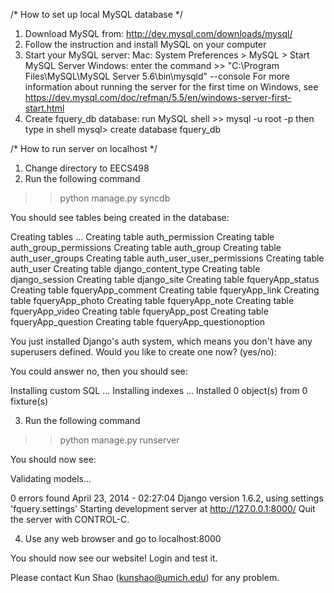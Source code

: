 /* How to set up local MySQL database */

1. Download MySQL from: http://dev.mysql.com/downloads/mysql/
2. Follow the instruction and install MySQL on your computer
3. Start your MySQL server:
    Mac: System Preferences > MySQL > Start MySQL Server
    Windows: enter the command 
        >> "C:\Program Files\MySQL\MySQL Server 5.6\bin\mysqld" --console
    For more information about running the server for the first time on Windows, see 
    https://dev.mysql.com/doc/refman/5.5/en/windows-server-first-start.html
4. Create fquery_db database:
    run MySQL shell 
        >> mysql -u root -p
    then type in shell
        mysql> create database fquery_db


/* How to run server on localhost */
 
1. Change directory to EECS498
2. Run the following command
>> python manage.py syncdb

You should see tables being created in the database:

Creating tables ...
Creating table auth_permission
Creating table auth_group_permissions
Creating table auth_group
Creating table auth_user_groups
Creating table auth_user_user_permissions
Creating table auth_user
Creating table django_content_type
Creating table django_session
Creating table django_site
Creating table fqueryApp_status
Creating table fqueryApp_comment
Creating table fqueryApp_link
Creating table fqueryApp_photo
Creating table fqueryApp_note
Creating table fqueryApp_video
Creating table fqueryApp_post
Creating table fqueryApp_question
Creating table fqueryApp_questionoption

You just installed Django's auth system, which means you don't have any superusers defined.
Would you like to create one now? (yes/no): 

You could answer no, then you should see:

Installing custom SQL ...
Installing indexes ...
Installed 0 object(s) from 0 fixture(s)


3. Run the following command
>> python manage.py runserver

You should now see:

Validating models...

0 errors found
April 23, 2014 - 02:27:04
Django version 1.6.2, using settings 'fquery.settings'
Starting development server at http://127.0.0.1:8000/
Quit the server with CONTROL-C.

4. Use any web browser and go to localhost:8000

You should now see our website! Login and test it.

Please contact Kun Shao (kunshao@umich.edu) for any problem.
